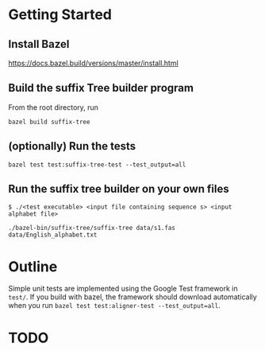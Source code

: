# Getting Started

## Install Bazel
https://docs.bazel.build/versions/master/install.html

## Build the suffix Tree builder program
From the root directory, run
```
bazel build suffix-tree
```

## (optionally) Run the tests
```
bazel test test:suffix-tree-test --test_output=all
``` 

## Run the suffix tree builder on your own files
```
$ ./<test executable> <input file containing sequence s> <input alphabet file>
```

```
./bazel-bin/suffix-tree/suffix-tree data/s1.fas data/English_alphabet.txt
```

# Outline
Simple unit tests are implemented using the Google Test framework in `test/`. If you build with bazel, the framework
should download automatically when you run `bazel test test:aligner-test --test_output=all`.



# TODO
